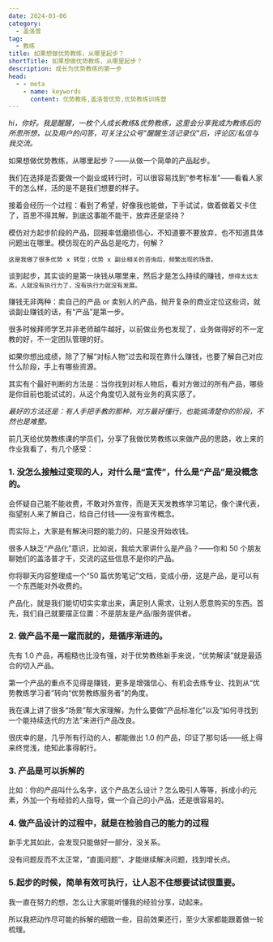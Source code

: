 ```yaml
---
date: 2024-03-06
category:
  - 盖洛普
tag:
  - 教练
title: 如果想做优势教练，从哪里起步？
shortTitle: 如果想做优势教练，从哪里起步？
description: 成长为优势教练的第一步
head:
  - - meta
    - name: keywords
      content: 优势教练,盖洛普优势,优势教练训练营
---
```


*hi，你好。我是醒醒，一枚个人成长教练&优势教练，这里会分享我成为教练后的所思所想，以及用户的问答，可关注公众号"醒醒生活记录仪"后，评论区/私信与我交流。*

如果想做优势教练，从哪里起步？——从做一个简单的产品起步。

我们在选择是否要做一个副业或转行时，可以很容易找到“参考标准”——看看人家干的怎么样，活的是不是我们想要的样子。

接着会经历一个过程：看到了希望，好像我也能做，下手试试，做着做着又卡住了，百思不得其解，到底这事能不能干，放弃还是坚持？

模仿对方起步阶段的产品，回报率低磨损信心，不知道要不要放弃，也不知道具体问题出在哪里。模仿现在的产品总是吃力，何解？

`这是我做了很多优势 x 转型；优势 x 副业相关的咨询后，频繁出现的场景。`

谈到起步，其实谈的是第一块钱从哪里来，然后才是怎么持续的赚钱，`想得太远太高，人就没有执行力了，没有执行力就没有发展。`

赚钱无非两种：卖自己的产品 or 卖别人的产品，抛开复杂的商业定位这些词，就谈副业赚钱的话，有“产品”是第一步。

很多时候拜师学艺并非老师越牛越好，以前做业务也发现了，业务做得好的不一定教的好，不一定团队管理的好。

如果你想出成绩，除了了解“对标人物”过去和现在靠什么赚钱，也要了解自己对应什么阶段，手上有哪些资源。

其实有个最好判断的方法是：当你找到对标人物后，看对方做过的所有产品，哪些是你目前也能试试的，从这个角度切入就有业务的真实感了。

*最好的方法还是：有人手把手教的那种，对方最好懂行，也能搞清楚你的阶段，不然也是难整。*

前几天给优势教练课的学员们，分享了我做优势教练以来做产品的思路，收上来的作业我看了，有几个感受：

### 1. 没怎么接触过变现的人，对什么是“宣传”，什么是“产品”是没概念的。

会怀疑自己能不能收费，不敢对外宣传，而是天天发教练学习笔记，像个课代表，指望别人来了解自己，给自己付钱——没有宣传概念。

而实际上，大家是有解决问题的能力的，只是没开始收钱。

很多人缺乏“产品化”意识，比如说，我给大家讲什么是产品？——你和 50 个朋友聊她们的盖洛普才干，交流的这些信息不是你的产品。

你将聊天内容整理成一个“50 篇优势笔记”文档，变成小册，这是产品，是可以有一个东西能对外收费的。

产品化，就是我们能切切实实拿出来，满足别人需求，让别人愿意购买的东西。首先，我们自己就要摆正位置：不是朋友是产品/服务提供者。

### 2. 做产品不是一蹴而就的，是循序渐进的。

先有 1.0 产品，再粗糙也比没有强，对于优势教练新手来说，“优势解读”就是最适合的切入产品。

第一个产品的重点不见得是赚钱，更多是增强信心、有机会去练专业、找到从“优势教练学习者”转向“优势教练服务者”的角度。

我在课上讲了很多“场景”帮大家理解，为什么要做“产品标准化”以及“如何寻找到一个能持续迭代的方法”来进行产品改良。

很庆幸的是，几乎所有行动的人，都能做出 1.0 的产品，印证了那句话——纸上得来终觉浅，绝知此事得躬行。

### 3. 产品是可以拆解的

比如：你的产品叫什么名字，这个产品怎么设计？怎么吸引人等等，拆成小的元素，外加一个有经验的人指导，做一个自己的小产品，还是很容易的。

### 4. 做产品设计的过程中，就是在检验自己的能力的过程

新手尤其如此，会发现只能做好一部分，没关系。

没有问题反而不太正常，“直面问题”，才能继续解决问题，找到增长点。

### 5.起步的时候，简单有效可执行，让人忍不住想要试试很重要。

我一直在努力的想，怎么让大家能听懂我的经验分享，动起来。

所以我把动作尽可能的拆解的细致一些，目前效果还行，至少大家都能跟着做一轮梳理。